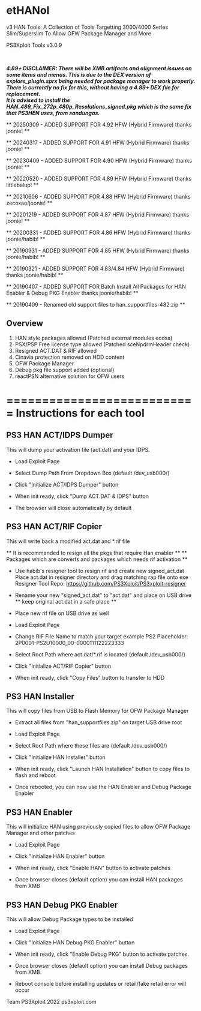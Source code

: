 # etHANol
v3 HAN Tools: A Collection of Tools Targetting 3000/4000 Series Slim/Superslim To Allow OFW Package Manager and More


PS3Xploit Tools v3.0.9


<br>

<b><i>4.89+ DISCLAIMER: There will be XMB artifacts and alignment issues on some items and menus. This is due to the DEX version of explore_plugin.sprx being needed for package manager to work properly. There is currently no fix for this, without having a 4.89+ DEX file for replacement.
<br>
It is advised to install the HAN_489_Fix_272p_480p_Resolutions_signed.pkg which is the same fix that PS3HEN uses, from sandungas.</b></i>
<br>

** 20250309 - ADDED SUPPORT FOR 4.92 HFW (Hybrid Firmware) thanks joonie! **

** 20240317 - ADDED SUPPORT FOR 4.91 HFW (Hybrid Firmware) thanks joonie! **

** 20230409 - ADDED SUPPORT FOR 4.90 HFW (Hybrid Firmware) thanks joonie! **

** 20220520 - ADDED SUPPORT FOR 4.89 HFW (Hybrid Firmware) thanks littlebalup! **

** 20210606 - ADDED SUPPORT FOR 4.88 HFW (Hybrid Firmware) thanks zecoxao/joonie! **

** 20201219 - ADDED SUPPORT FOR 4.87 HFW (Hybrid Firmware) thanks joonie! **

** 20200331 - ADDED SUPPORT FOR 4.86 HFW (Hybrid Firmware) thanks joonie/habib! **

** 20190931 - ADDED SUPPORT FOR 4.85 HFW (Hybrid Firmware) thanks joonie/habib! **

** 20190321 - ADDED SUPPORT FOR 4.83/4.84 HFW (Hybrid Firmware) thanks joonie/habib! **

** 20190407 - ADDED SUPPORT FOR Batch Install All Packages for HAN Enabler & Debug PKG Enabler thanks joonie/habib! **

** 20190409 - Renamed old support files to han_supportfiles-482.zip **



Overview
---------

1. HAN style packages allowed (Patched external modules ecdsa)
2. PSX/PSP Free license type allowed (Patched sceNpdrmHeader check)
3. Resigned ACT.DAT & RIF allowed
4. Cinavia protection removed on HDD content
5. OFW Package Manager
6. Debug pkg file support added (optional)
7. reactPSN alternative solution for OFW users


===========================
Instructions for each tool
===========================


PS3 HAN ACT/IDPS Dumper
-----------------------
This will dump your activation file (act.dat) and your IDPS.

- Load Exploit Page

- Select Dump Path From Dropdown Box (default /dev_usb000/)

- Click "Initialize ACT/IDPS Dumper" button

- When init ready, click "Dump ACT.DAT & IDPS" button

- The browser will close automatically by default



PS3 HAN ACT/RIF Copier
----------------------
This will write back a modified act.dat and *.rif file

** It is recommended to resign all the pkgs that require Han enabler **
** Packages which are converts and packages which needs rif activation **

- Use habib's resigner tool to resign rif and create new signed_act.dat
  Place act.dat in resigner directory and drag matching rap file onto exe
  Resigner Tool Repo: https://github.com/PS3Xploit/PS3xploit-resigner

- Rename your new "signed_act.dat" to "act.dat" and place on USB drive
  ** keep original act.dat in a safe place **

- Place new rif file on USB drive as well

- Load Exploit Page

- Change RIF File Name to match your target 
  example PS2 Placeholder: 2P0001-PS2U10000_00-0000111122223333

- Select Root Path where act.dat/*.rif is located (default /dev_usb000/)

- Click "Initialize ACT/RIF Copier" button

- When init ready, click "Copy Files" button to transfer to HDD



PS3 HAN Installer
-----------------
This will copy files from USB to Flash Memory for OFW Package Manager

- Extract all files from "han_supportfiles.zip" on target USB drive root

- Load Exploit Page

- Select Root Path where these files are (default /dev_usb000/)

- Click "Initialize HAN Installer" button

- When init ready, click "Launch HAN Installation" button to copy files to flash and reboot

- Once rebooted, you can now use the HAN Enabler and Debug Package Enabler



PS3 HAN Enabler
---------------
This will initialize HAN using previously copied files to allow OFW Package Manager and other patches

- Load Exploit Page

- Click "Initialize HAN Enabler" button

- When init ready, click "Enable HAN" button to activate patches

- Once browser closes (default option) you can install HAN packages from XMB



PS3 HAN Debug PKG Enabler
-------------------------
This will allow Debug Package types to be installed

- Load Exploit Page

- Click "Initialize HAN Debug PKG Enabler" button

- When init ready, click "Enable Debug PKG" button to activate patches.

- Once browser closes (default option) you can install Debug packages from XMB.

- Reboot console before installing updates or retail/fake retail error will occur





Team PS3Xploit 2022
ps3xploit.com